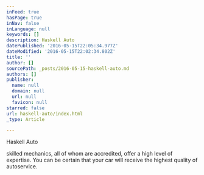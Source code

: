 ```yaml
---
inFeed: true
hasPage: true
inNav: false
inLanguage: null
keywords: []
description: Haskell Auto
datePublished: '2016-05-15T22:05:34.977Z'
dateModified: '2016-05-15T22:02:34.802Z'
title: ''
author: []
sourcePath: _posts/2016-05-15-haskell-auto.md
authors: []
publisher:
  name: null
  domain: null
  url: null
  favicon: null
starred: false
url: haskell-auto/index.html
_type: Article

---
```

Haskell Auto

skilled mechanics, all of whom are accredited, offer a high level of expertise. You can be certain that your car will receive the highest quality of autoservice.

[][0]

[0]: http://www.haskellauto.com/projects.html